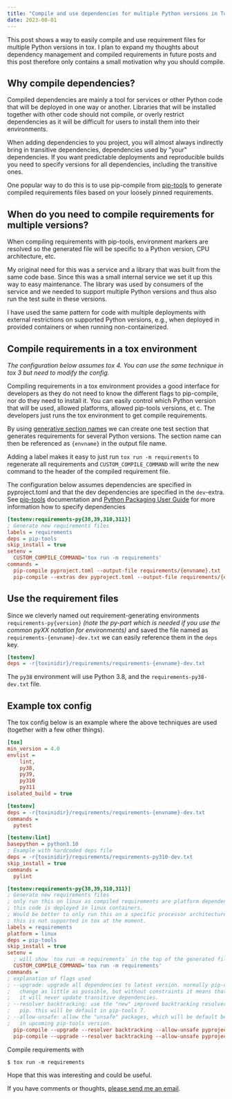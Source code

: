 ```yaml
---
title: "Compile and use dependencies for multiple Python versions in Tox"
date: 2023-08-01
---
```


This post shows a way to easily compile and use requirement files for multiple
Python versions in tox. I plan to expand my thoughts about dependency
management and compiled requirements in future posts and this post therefore
only contains a small motivation why you should compile.

## Why compile dependencies?

Compiled dependencies are mainly a tool for services or other Python code that
will be deployed in one way or another. Libraries that will be installed
together with other code should not compile, or overly restrict dependencies as
it will be difficult for users to install them into their environments.

When adding dependencies to you project, you will almost always indirectly
bring in transitive dependencies, dependencies used by "your" dependencies. If
you want predictable deployments and reproducible builds you need to specify
versions for all dependencies, including the transitive ones. 

One popular way to do this is to use pip-compile from [pip-tools] to generate
compiled requirements files based on your loosely pinned requirements.

## When do you need to compile requirements for multiple versions?

When compiling requirements with pip-tools, environment markers are resolved so
the generated file will be specific to a Python version, CPU architecture, etc.

My original need for this was a service and a library that was built from the
same code base. Since this was a small internal service we set it up this way
to easy maintenance. The library was used by consumers of the service and we
needed to support multiple Python versions and thus also run the test suite in
these versions.

I have used the same pattern for code with multiple deployments with external
restrictions on supported Python versions, e.g., when deployed in provided
containers or when running non-containerized.

## Compile requirements in a tox environment

_The configuration below assumes tox 4. You can use the same technique in tox 3
but need to modify the config._

Compiling requirements in a tox environment provides a good interface for
developers as they do not need to know the different flags to pip-compile, nor
do they need to install it. You can easily control which Python version that
will be used, allowed platforms, allowed pip-tools versions, et c. The
developers just runs the tox environment to get compile requirements.

By using [generative section names] we can create one test section that
generates requirements for several Python versions. The section name can then
be referenced as `{envname}` in the output file name.

Adding a label makes it easy to just run `tox run -m requirements` to
regenerate all requirements and `CUSTOM_COMPILE_COMMAND` will write the new
command to the header of the compiled requirement file.

The configuration below assumes dependencies are specified in pyproject.toml
and that the dev dependencies are specified in the `dev`-extra. See [pip-tools]
documentation and [Python Packaging User Guide] for more information how to
specify dependencies

```ini
[testenv:requirements-py{38,39,310,311}]
; Generate new requirements files
labels = requirements
deps = pip-tools
skip_install = true
setenv =
  CUSTOM_COMPILE_COMMAND='tox run -m requirements'
commands =
  pip-compile pyproject.toml --output-file requirements/{envname}.txt
  pip-compile --extras dev pyproject.toml --output-file requirements/{envname}-dev.txt
```

## Use the requirement files

Since we cleverly named out requirement-generating environments
`requirements-py{version}` _(note the py-part which is needed if you use the
common pyXX notation for environments)_ and saved the file named as
`requirements-{envname}-dev.txt` we can easily reference them in the `deps`
key.

```ini
[testenv]
deps = -r{toxinidir}/requirements/requirements-{envname}-dev.txt
```

The `py38` environment will use Python 3.8, and the `requirements-py38-dev.txt`
file.

## Example tox config

The tox config below is an example where the above techniques are used
(together with a few other things).

```ini
[tox]
min_version = 4.0
envlist =
    lint,
    py38,
    py39,
    py310
    py311
isolated_build = true

[testenv]
deps = -r{toxinidir}/requirements/requirements-{envname}-dev.txt
commands =
  pytest

[testenv:lint]
basepython = python3.10
; Example with hardcoded deps file
deps = -r{toxinidir}/requirements/requirements-py310-dev.txt
skip_install = true
commands =
  pylint

[testenv:requirements-py{38,39,310,311}]
; Generate new requirements files
; only run this on linux as compiled requirements are platform dependent and
; this code is deployed in linux containers.
; Would be better to only run this on a specific processor architecture, but
; this is not supported in tox at the moment.
labels = requirements
platform = linux
deps = pip-tools
skip_install = true
setenv =
  ; will show `tox run -m requirements` in the top of the generated files.
  CUSTOM_COMPILE_COMMAND='tox run -m requirements'
commands =
; explanation of flags used
; --upgrade: upgrade all dependencies to latest version. normally pip-compile
;   change as little as possible, but without constraints it means that
;   it will never update transitive dependencies.
; --resolver backtracking: use the "new" improved backtracking resolver from
;   pip. this will be default in pip-tools 7.
; --allow-unsafe: allow the "unsafe" packages, which will be default behaviour
;   in upcoming pip-tools version.
  pip-compile --upgrade --resolver backtracking --allow-unsafe pyproject.toml --output-file requirements/{envname}.txt
  pip-compile --upgrade --resolver backtracking --allow-unsafe pyproject.toml --output-file requirements/{envname}-dev.txt
```

Compile requirements with

```shell
$ tox run -m requirements
```

Hope that this was interesting and could be useful.

If you have comments or thoughts, [please send me an email](/about/#contact-me).

[generative section names]: https://tox.wiki/en/latest/user_guide.html#generative-environments
[pip-tools]: https://github.com/jazzband/pip-tools
[Python Packaging User Guide]: https://packaging.python.org/en/latest/
